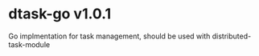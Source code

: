 # dtask-go v1.0.1

Go implmentation for task management, should be used with distributed-task-module
